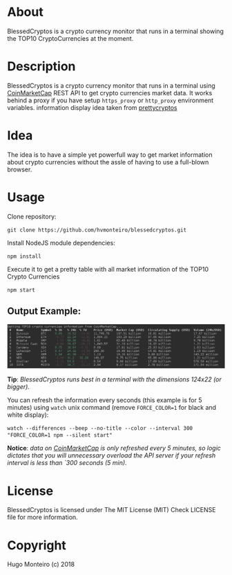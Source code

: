# About
BlessedCryptos is a crypto currency monitor that runs in a terminal showing the TOP10 CryptoCurrencies at the moment.


# Description
BlessedCryptos is a crypto currency monitor that runs in a terminal using [CoinMarketCap](http://www.coinmarketcap.com) REST API to get crypto currencies market data.
It works behind a proxy if you have setup `https_proxy` or `http_proxy` environment variables.
information display idea taken from [prettycryptos](https://github.com/tiaanduplessis/prettycryptos/)


# Idea
The idea is to have a simple yet powerfull way to get market information about crypto currencies without the assle of having to use a full-blown browser.


# Usage
Clone repository:
```
git clone https://github.com/hvmonteiro/blessedcryptos.git
```

Install NodeJS module dependencies:
```
npm install
```

Execute it to get a pretty table with all market information of the TOP10 Crypto Currencies
```
npm start
```

## Output Example:
![](images/output-example.png?raw=true)

**Tip**: *BlessedCryptos runs best in a terminal with the dimensions 124x22 (or bigger).*

You can refresh the information every <n> seconds (this example is for 5 minutes) using `watch` unix command (remove `FORCE_COLOR=1` for black and white display):
```
watch --differences --beep --no-title --color --interval 300 "FORCE_COLOR=1 npm --silent start"
```

**Notice**: *data on [CoinMarketCap](http://www.coinmarketcap.com) is only refreshed every 5 minutes, so logic dictates that you will unnecessary overload the API server if your refresh interval is less than `300 seconds (5 min).*


# License
BlessedCryptos is licensed under The MIT License (MIT)
Check LICENSE file for more information.


# Copyright
Hugo Monteiro (c) 2018


